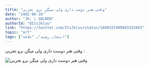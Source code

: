 ```yaml
---
title: "وقتی هنر دوست داری ولی میگن برو تجربی"
date: "1402-06-16"
author: "JK; | GOLDEN"
authorId: "@ItsJkluv"
link: "https://twitter.com/ItsJkluv/status/1699157499843322043"
topic: "art"
tags: ["انتخاب رشته", "علاقه"]
---
```


وقتی هنر دوست داری ولی میگن برو تجربی :

![وقتی هنر دوست داری ولی میگن برو تجربی](/posts/art/honar-amma-tajrobi.webp)
